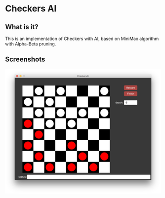 # Checkers AI

## What is it?
This is an implementation of Checkers with AI, based on MiniMax algorithm with Alpha-Beta pruning.

## Screenshots
![Main Window](/screenshots/1.png)
